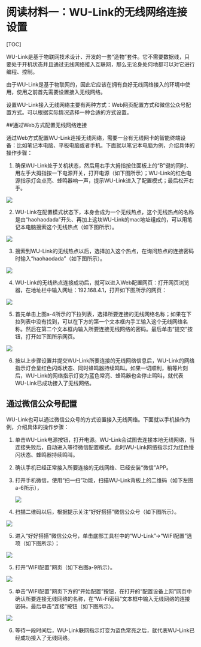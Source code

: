 # 阅读材料一：WU-Link的无线网络连接设置

[TOC]

WU-Link是基于物联网技术设计、开发的一套“造物”套件。它不需要数据线，只要处于开机状态并且通过无线网络接入互联网，那么无论身处何地都可以对它进行编程、控制。

由于WU-Link是基于物联网的，因此它应该在拥有良好无线网络接入的环境中使用，使用之前首先需要设置接入无线网络。

设置WU-Link接入无线网络主要有两种方式：Web网页配置方式和微信公众号配置方式。可以根据实际情况选择一种合适的方式设置。



##通过Web方式配置无线网络连接

通过Web方式配置WU-Link连接无线网络，需要一台有无线网卡的智能终端设备：比如笔记本电脑、平板电脑或者手机。下面就以笔记本电脑为例，介绍具体的操作步骤：

1. 确保WU-Link处于关机状态，然后用右手大拇指按住面板上的“B”键的同时、用左手大拇指按一下电源开关，打开电源（如下图所示）；WU-Link的红色电源指示灯会点亮、蜂鸣器响一声，提示WU-Link进入了配置模式；最后松开右手。

![](../../.gitbook/assets/wulinka-1.png)

2. WU-Link在配置模式状态下，本身会成为一个无线热点，这个无线热点的名称是由“haohaodada”开头、再加上这块WU-Link的mac地址组成的，可以用笔记本电脑搜索这个无线热点（如下图所示）。

![](../../.gitbook/assets/wulinka-2.png)

3. 搜索到WU-Link的无线热点以后，选择加入这个热点，在询问热点的连接密码时输入“haohaodada”（如下图所示）。

![](../../.gitbook/assets/wulinka-3.png)

4. WU-Link的无线热点连接成功后，就可以进入Web配置网页：打开网页浏览器，在地址栏中输入网址：192.168.4.1，打开如下图所示的网页：

![](../../.gitbook/assets/wulinka-4.png)

5. 首先单击上图a-4所示的下拉列表，选择所要连接的无线网络名称；如果在下拉列表中没有找到，可以在下方的第一个文本框内手工输入这个无线网络名称。然后在第二个文本框内输入所要连接无线网络的密码。最后单击“提交”按钮，打开如下图所示网页。

![](../../.gitbook/assets/wulinka-5.png)

6. 按以上步骤设置并提交WU-Link所要连接的无线网络信息后，WU-Link的网络指示灯会呈红色闪烁状态、同时蜂鸣器持续鸣叫。如果一切顺利，稍等片刻后，WU-Link的网络指示灯变为蓝色常亮、蜂鸣器也会停止鸣叫，就代表WU-Link已成功接入了无线网络。



 ## 通过微信公众号配置

WU-Link也可以通过微信公众号的方式设置接入无线网络。下面就以手机操作为例，介绍具体的操作步骤：

1. 单击WU-Link电源按钮，打开电源。WU-Link会试图去连接本地无线网络，当连接失败后，自动进入等待微信配置模式。此时WU-Link网络指示灯为红色慢闪状态、蜂鸣器持续鸣叫。


2. 确认手机已经正常接入所要连接的无线网络、已经安装“微信”APP。

3. 打开手机微信，使用“扫一扫”功能，扫描WU-Link背板上的二维码（如下左图a-6所示），

   ![](../../.gitbook/assets/wulinka-6.png)

4. 扫描二维码以后，根据提示关注“好好搭搭”微信公众号（如下图所示）。

![](../../.gitbook/assets/wulinka-7.png)

5. 进入“好好搭搭”微信公众号，单击底部工具栏中的“WU-Link”→“WIFI配置”选项（如下图所示）；

![](../../.gitbook/assets/wulinka-8.png)

5. 打开“WIFI配置”网页（如下右图a-9所示）。

![](../../.gitbook/assets/wulinka-9.png)

5. 单击“WIFI配置”网页下方的“开始配置”按钮，在打开的“配置设备上网”网页中确认所要连接无线网络的名称，在“Wi-Fi密码”文本框中输入无线网络的连接密码，最后单击“连接”按钮（如下图所示）。

![](../../.gitbook/assets/wulinka-10.png)

6. 等待一段时间后，WU-Link联网指示灯变为蓝色常亮之后，就代表WU-Link已经成功接入了无线网络。
